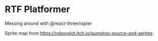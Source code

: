 # RTF Platformer

Messing around with @react-three/rapier

Sprite map from https://robocelot.itch.io/gumdrop-source-and-sprites
